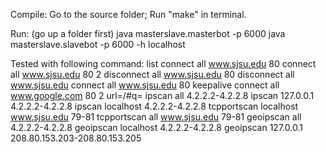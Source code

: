 Compile:
Go to the source folder;
Run "make" in terminal.

Run: (go up a folder first)
java masterslave.masterbot -p 6000
java masterslave.slavebot -p 6000 -h localhost


Tested with following command:
list
connect all www.sjsu.edu 80
connect all www.sjsu.edu 80 2
disconnect all www.sjsu.edu 80
disconnect all www.sjsu.edu
connect all www.sjsu.edu 80 keepalive
connect all www.google.com 80 2 url=/#q=
ipscan all 4.2.2.2-4.2.2.8
ipscan 127.0.0.1 4.2.2.2-4.2.2.8
ipscan localhost 4.2.2.2-4.2.2.8
tcpportscan localhost www.sjsu.edu 79-81
tcpportscan all www.sjsu.edu 79-81
geoipscan all 4.2.2.2-4.2.2.8
geoipscan localhost 4.2.2.2-4.2.2.8
geoipscan 127.0.0.1 208.80.153.203-208.80.153.205
